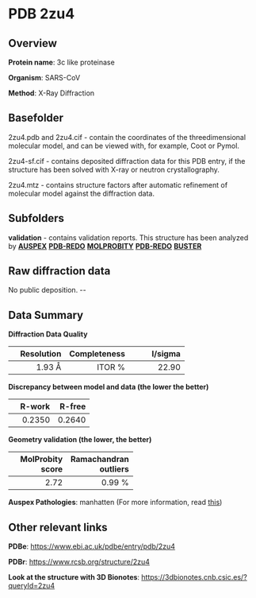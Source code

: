 # PDB 2zu4

## Overview

**Protein name**: 3c like proteinase

**Organism**: SARS-CoV

**Method**: X-Ray Diffraction

## Basefolder

2zu4.pdb and 2zu4.cif - contain the coordinates of the threedimensional molecular model, and can be viewed with, for example, Coot or Pymol.

2zu4-sf.cif - contains deposited diffraction data for this PDB entry, if the structure has been solved with X-ray or neutron crystallography.

2zu4.mtz - contains structure factors after automatic refinement of molecular model against the diffraction data.

## Subfolders





**validation** - contains validation reports. This structure has been analyzed by [**AUSPEX**](https://github.com/thorn-lab/coronavirus_structural_task_force/tree/master/pdb/3c_like_proteinase/SARS-CoV/2zu4/validation/auspex) [**PDB-REDO**](https://github.com/thorn-lab/coronavirus_structural_task_force/tree/master/pdb/3c_like_proteinase/SARS-CoV/2zu4/validation/pdb-redo) [**MOLPROBITY**](https://github.com/thorn-lab/coronavirus_structural_task_force/tree/master/pdb/3c_like_proteinase/SARS-CoV/2zu4/validation/molprobity) [**PDB-REDO**](https://github.com/thorn-lab/coronavirus_structural_task_force/blob/master/pdb/3c_like_proteinase/SARS-CoV/2zu4/validation/Xtriage_output.log) [**BUSTER**](https://www.globalphasing.com/buster/wiki/index.cgi?Covid19Pdb2ZU4)

## Raw diffraction data

No public deposition. --<br> 

## Data Summary
**Diffraction Data Quality**

|   | Resolution | Completeness| I/sigma |
|---|-------------:|----------------:|--------------:|
|   |1.93 Å|ITOR  %|<img width=50/>22.90|

**Discrepancy between model and data (the lower the better)**

|   | **R-work**| **R-free**   
|---|-------------:|----------------:|           
||  0.2350|  0.2640|

**Geometry validation (the lower, the better)**

|   |**MolProbity<br>score**| **Ramachandran<br>outliers** 
|---|-------------:|----------------:|
||  2.72|  0.99 %|

**Auspex Pathologies**: manhatten (For more information, read [this](https://github.com/thorn-lab/coronavirus_structural_task_force/blob/master/pdb/3c_like_proteinase/SARS-CoV/2zu4/validation/auspex/2zu4_auspex_comments.txt))

 



## Other relevant links 
**PDBe**:  https://www.ebi.ac.uk/pdbe/entry/pdb/2zu4
 
**PDBr**: https://www.rcsb.org/structure/2zu4 

**Look at the structure with 3D Bionotes**: https://3dbionotes.cnb.csic.es/?queryId=2zu4

